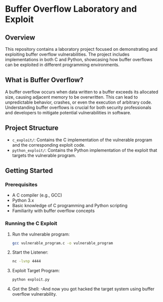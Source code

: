 # Buffer Overflow Laboratory and Exploit

## Overview

This repository contains a laboratory project focused on demonstrating and exploiting buffer overflow vulnerabilities. The project includes implementations in both C and Python, showcasing how buffer overflows can be exploited in different programming environments.

## What is Buffer Overflow?

A buffer overflow occurs when data written to a buffer exceeds its allocated size, causing adjacent memory to be overwritten. This can lead to unpredictable behavior, crashes, or even the execution of arbitrary code. Understanding buffer overflows is crucial for both security professionals and developers to mitigate potential vulnerabilities in software.

## Project Structure

- `c_exploit/`: Contains the C implementation of the vulnerable program and the corresponding exploit code.
- `python_exploit/`: Contains the Python implementation of the exploit that targets the vulnerable program.

## Getting Started

### Prerequisites

- A C compiler (e.g., GCC)
- Python 3.x
- Basic knowledge of C programming and Python scripting
- Familiarity with buffer overflow concepts

### Running the C Exploit

1. Run the vulnerable program:
   ```bash
   gcc vulnerable_program.c -o vulnerable_program
2. Start the Listener:
   ```bash
   nc -lvnp 4444
3. Exploit Target Program:
   ```bash
   python exploit.py
4. Got the Shell:
   -And now you got hacked the target system using buffer overflow vulnerability.
